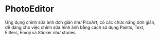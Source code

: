 ﻿# PhotoEditor

Ứng dụng chỉnh sửa ảnh đơn giản như PicsArt, có các chức năng đơn giản, dễ dàng cho việc chỉnh sửa hình ảnh bằng cách sử dụng Paints, Text, Filters, Emoji và Sticker như stories.
